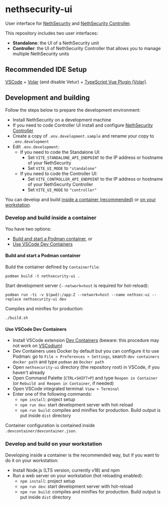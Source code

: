 # nethsecurity-ui

User interface for [NethSecurity](https://github.com/NethServer/nethsecurity) and [NethSecurity Controller](https://github.com/NethServer/nethsecurity-controller).

This repository includes two user interfaces:

- **Standalone**: the UI of a NethSecurity unit
- **Controller**: the UI of NethSecurity Controller that allows you to manage multiple NethSecurity units

## Recommended IDE Setup

[VSCode](https://code.visualstudio.com/) + [Volar](https://marketplace.visualstudio.com/items?itemName=Vue.volar) (and disable Vetur) + [TypeScript Vue Plugin (Volar)](https://marketplace.visualstudio.com/items?itemName=Vue.vscode-typescript-vue-plugin).

## Development and building

Follow the steps below to prepare the development environment:

- Install NethSecurity on a development machine
- If you need to code Controller UI install and configure [NethSecurity Controller](https://github.com/NethServer/nethsecurity-controller)
- Create a copy of `.env.development.sample` and rename your copy to `.env.development`
- Edit `.env.development`:
  - If you need to code the Standalone UI:
    - Set `VITE_STANDALONE_API_ENDPOINT` to the IP address or hostname of your NethSecurity
    - Set `VITE_UI_MODE` to `"standalone"`
  - If you need to code the Controller UI:
    - Set `VITE_CONTROLLER_API_ENDPOINT` to the IP address or hostname of your NethSecurity Controller
    - Set `VITE_UI_MODE` to `"controller"`

You can develop and build [inside a container (recommended)](#develop-and-build-inside-a-container) or [on your workstation](#develop-and-build-on-your-workstation).

### Develop and build inside a container

You have two options:

- [Build and start a Podman container](#build-and-start-a-podman-container), or
- [Use VSCode Dev Containers](#use-vscode-dev-containers)

#### Build and start a Podman container

Build the container defined by `Containerfile`:

```
podman build -t nethsecurity-ui .
```

Start development server (`--network=host` is required for hot-reload):

```
podman run -ti -v $(pwd):/app:Z --network=host --name nethsec-ui --replace nethsecurity-ui dev
```

Compiles and minifies for production:

```
./build.sh
```

#### Use VSCode Dev Containers

- Install VSCode extension [Dev Containers](https://marketplace.visualstudio.com/items?itemName=ms-vscode-remote.remote-containers) (beware: this procedure may not work on [VSCodium](https://vscodium.com/))
- Dev Containers uses Docker by default but you can configure it to use Podman: go to `File > Preferences > Settings`, search `dev containers docker path` and type `podman` as `Docker path`
- Open `nethsecurity-ui` directory (the repository root) in VSCode, if you haven't already
- Open Command Palette (`CTRL+SHIFT+P`) and type `Reopen in Container` (or `Rebuild and Reopen in Container`, if needed)
- Open VSCode integrated terminal: `View > Terminal`
- Enter one of the following commands:
  - `npm install`: project setup
  - `npm run dev`: start development server with hot-reload
  - `npm run build`: compiles and minifies for production. Build output is put inside `dist` directory

Container configuration is contained inside `.devcontainer/devcontainer.json`.

### Develop and build on your workstation

Developing inside a container is the recommended way, but if you want to do it on your workstation:

- Install Node.js (LTS version, currently v18) and npm
- Run a web server on your workstation (hot reloading enabled):
  - `npm install`: project setup
  - `npm run dev`: start development server with hot-reload
  - `npm run build`: compiles and minifies for production. Build output is put inside `dist` directory
